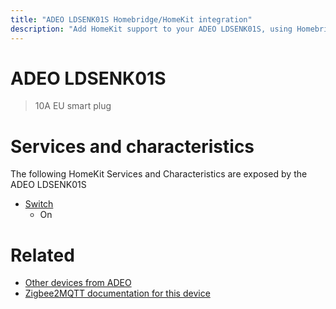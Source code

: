 ```yaml
---
title: "ADEO LDSENK01S Homebridge/HomeKit integration"
description: "Add HomeKit support to your ADEO LDSENK01S, using Homebridge, Zigbee2MQTT and homebridge-z2m."
---
```

<!---
This file has been GENERATED using src/docgen/docgen.ts
DO NOT EDIT THIS FILE MANUALLY!
-->
# ADEO LDSENK01S
> 10A EU smart plug


# Services and characteristics
The following HomeKit Services and Characteristics are exposed by
the ADEO LDSENK01S

* [Switch](../../switch.md)
  * On


# Related
* [Other devices from ADEO](../index.md#adeo)
* [Zigbee2MQTT documentation for this device](https://www.zigbee2mqtt.io/devices/LDSENK01S.html)